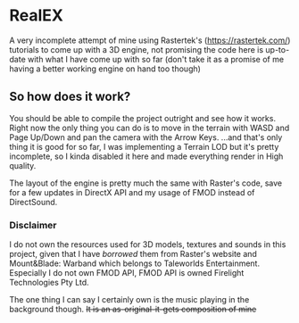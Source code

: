 # RealEX
A very incomplete attempt of mine using Rastertek's (https://rastertek.com/) tutorials to come up with a 3D engine, not promising the code here is up-to-date with what I have come up with so far (don't take it as a promise of me having a better working engine on hand too though)

## So how does it work?
You should be able to compile the project outright and see how it works. Right now the only thing you can do is to move in the terrain with WASD and Page Up/Down and pan the camera with the Arrow Keys.
...and that's only thing it is good for so far, I was implementing a Terrain LOD but it's pretty incomplete, so I kinda disabled it here and made everything render in High quality.

The layout of the engine is pretty much the same with Raster's code, save for a few updates in DirectX API and my usage of FMOD instead of DirectSound.

### Disclaimer
I do not own the resources used for 3D models, textures and sounds in this project, given that I have *borrowed* them from Raster's website and Mount&Blade: Warband which belongs to Taleworlds Entertainment.
Especially I do not own FMOD API, FMOD API is owned Firelight Technologies Pty Ltd.

The one thing I can say I certainly own is the music playing in the background though. ~~It is an as-original-it-gets composition of mine~~
